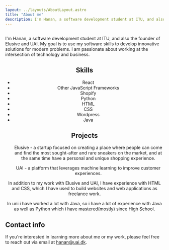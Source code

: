 ```yaml
---
layout: ../layouts/AboutLayout.astro
title: "About me"
description: I'm Hanan, a software development student at ITU, and also the founder of Elusive and UAI.
---
```

<div align="left">
<h2></h2>
<p>I'm Hanan, a software development student at ITU, and also the founder of Elusive and UAI. My goal is to use my software skills to develop innovative solutions for modern problems. I am passionate about working at the intersection of technology and business.</p>
</div>

<div align="center">
<h2>Skills</h2>
<ul>
<li>React</li>
<li>Other JavaScript Frameworks</li>
<li>Shopify</li>
<li>Python</li>
<li>HTML</li>
<li>CSS</li>
<li>Wordpress</li>
<li>Java</li>

</ul>
</div>

<div align="center">
<h2>Projects</h2>
<ul>

Elusive - a startup focused on creating a place where people can come and find the most sought-after and rare sneakers on the market, and at the same time have a personal and unique shopping experience.

UAI - a platform that leverages machine learning to improve customer experiences.
</ul>
<p>In addition to my work with Elusive and UAI, I have experience with HTML and CSS, which I have used to build websites and web applications as freelance work.</p>
<p>In uni i have worked a lot with Java, so i have a lot of experience with Java as well as Python which i have mastered(mostly) since High School.</p>
</div>

## Contact info
If you're interested in learning more about me or my work, please feel free to reach out via email at [hanan@uai.dk](mailto:hanan@uai.dk).
</div>